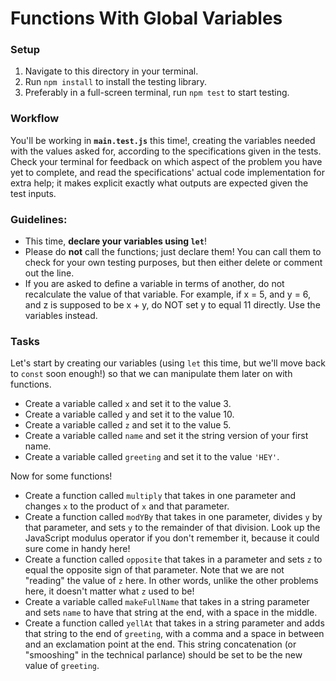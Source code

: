 # Functions With Global Variables

### Setup

1. Navigate to this directory in your terminal.
2. Run `npm install` to install the testing library.
3. Preferably in a full-screen terminal, run `npm test` to start testing.


### Workflow

You'll be working in **`main.test.js`** this time!, creating the variables needed with the values asked for, according to the specifications given in the tests. Check your terminal for feedback on which aspect of the problem you have yet to complete, and read the specifications' actual code implementation for extra help; it makes explicit exactly what outputs are expected given the test inputs.


### Guidelines:

* This time, **declare your variables using `let`**!
* Please do **not** call the functions; just declare them! You can call them to check for your own testing purposes, but then either delete or comment out the line.
* If you are asked to define a variable in terms of another, do not recalculate the value of that variable. For example, if x = 5, and y = 6, and z is supposed to be x + y, do NOT set y to equal 11 directly. Use the variables instead.


### Tasks

Let's start by creating our variables (using `let` this time, but we'll move back to `const` soon enough!) so that we can manipulate them later on with functions. 

* Create a variable called `x` and set it to the value 3.
* Create a variable called `y` and set it to the value 10.
* Create a variable called `z` and set it to the value 5.
* Create a variable called `name` and set it the string version of your first name.
* Create a variable called `greeting` and set it to the value `'HEY'`.


Now for some functions!

* Create a function called `multiply` that takes in one parameter and changes `x` to the product of `x` and that parameter.
* Create a function called `modYBy` that takes in one parameter, divides `y` by that parameter, and sets `y` to the remainder of that division. Look up the JavaScript modulus operator if you don't remember it, because it could sure come in handy here!
* Create a function called `opposite` that takes in a parameter and sets `z` to equal the opposite sign of that parameter. Note that we are not "reading" the value of `z` here. In other words, unlike the other problems here, it doesn't matter what `z` used to be!
* Create a variable called `makeFullName` that takes in a string parameter and sets `name` to have that string at the end, with a space in the middle.
* Create a function called `yellAt` that takes in a string parameter and adds that string to the end of `greeting`, with a comma and a space in between and an exclamation point at the end. This string concatenation (or "smooshing" in the technical parlance) should be set to be the new value of `greeting`.